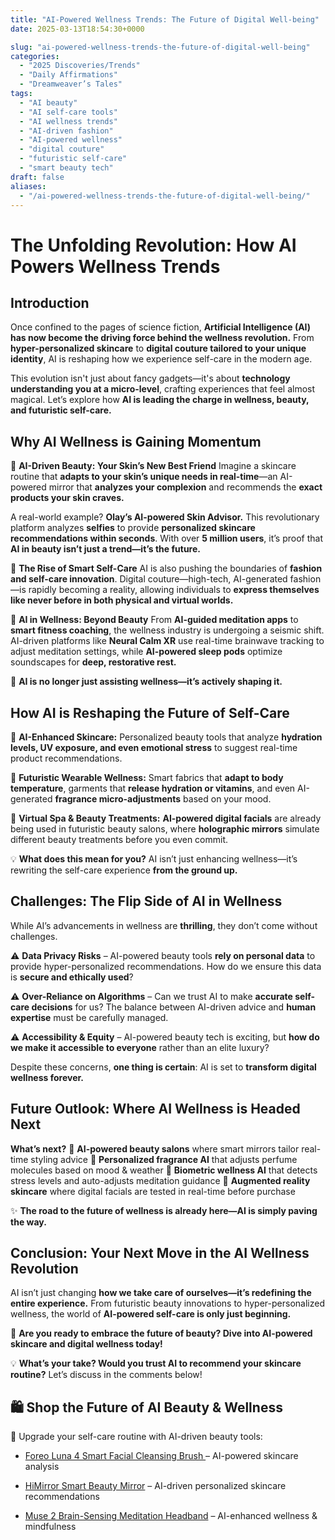 ```yaml
---
title: "AI-Powered Wellness Trends: The Future of Digital Well-being"
date: 2025-03-13T18:54:30+0000

slug: "ai-powered-wellness-trends-the-future-of-digital-well-being"
categories:
  - "2025 Discoveries/Trends"
  - "Daily Affirmations"
  - "Dreamweaver’s Tales"
tags:
  - "AI beauty"
  - "AI self-care tools"
  - "AI wellness trends"
  - "AI-driven fashion"
  - "AI-powered wellness"
  - "digital couture"
  - "futuristic self-care"
  - "smart beauty tech"
draft: false
aliases:
  - "/ai-powered-wellness-trends-the-future-of-digital-well-being/"
---
```

# **The Unfolding Revolution: How AI Powers Wellness Trends**

## **Introduction**

Once confined to the pages of science fiction, **Artificial Intelligence (AI) has now become the driving force behind the wellness revolution.** From **hyper-personalized skincare** to **digital couture tailored to your unique identity**, AI is reshaping how we experience self-care in the modern age.

This evolution isn't just about fancy gadgets—it's about **technology understanding you at a micro-level**, crafting experiences that feel almost magical. Let’s explore how **AI is leading the charge in wellness, beauty, and futuristic self-care.**

## **Why AI Wellness is Gaining Momentum**

🌟 **AI-Driven Beauty: Your Skin’s New Best Friend**
Imagine a skincare routine that **adapts to your skin’s unique needs in real-time**—an AI-powered mirror that **analyzes your complexion** and recommends the **exact products your skin craves.**

A real-world example? **Olay’s AI-powered Skin Advisor.**
This revolutionary platform analyzes **selfies** to provide **personalized skincare recommendations within seconds**. With over **5 million users**, it’s proof that **AI in beauty isn’t just a trend—it’s the future.**

🌟 **The Rise of Smart Self-Care**
AI is also pushing the boundaries of **fashion and self-care innovation**. Digital couture—high-tech, AI-generated fashion—is rapidly becoming a reality, allowing individuals to **express themselves like never before in both physical and virtual worlds.**

🌟 **AI in Wellness: Beyond Beauty**
From **AI-guided meditation apps** to **smart fitness coaching**, the wellness industry is undergoing a seismic shift. AI-driven platforms like **Neural Calm XR** use real-time brainwave tracking to adjust meditation settings, while **AI-powered sleep pods** optimize soundscapes for **deep, restorative rest.**

🚀 **AI is no longer just assisting wellness—it’s actively shaping it.**

## **How AI is Reshaping the Future of Self-Care**

🔹 **AI-Enhanced Skincare:** Personalized beauty tools that analyze **hydration levels, UV exposure, and even emotional stress** to suggest real-time product recommendations.

🔹 **Futuristic Wearable Wellness:** Smart fabrics that **adapt to body temperature**, garments that **release hydration or vitamins**, and even AI-generated **fragrance micro-adjustments** based on your mood.

🔹 **Virtual Spa & Beauty Treatments:** **AI-powered digital facials** are already being used in futuristic beauty salons, where **holographic mirrors** simulate different beauty treatments before you even commit.

💡 **What does this mean for you?** AI isn’t just enhancing wellness—it’s rewriting the self-care experience **from the ground up.**

## **Challenges: The Flip Side of AI in Wellness**

While AI’s advancements in wellness are **thrilling**, they don’t come without challenges.

⚠️ **Data Privacy Risks** – AI-powered beauty tools **rely on personal data** to provide hyper-personalized recommendations. How do we ensure this data is **secure and ethically used**?

⚠️ **Over-Reliance on Algorithms** – Can we trust AI to make **accurate self-care decisions** for us? The balance between AI-driven advice and **human expertise** must be carefully managed.

⚠️ **Accessibility & Equity** – AI-powered beauty tech is exciting, but **how do we make it accessible to everyone** rather than an elite luxury?

Despite these concerns, **one thing is certain**: AI is set to **transform digital wellness forever.**

## **Future Outlook: Where AI Wellness is Headed Next**

**What’s next?**
🌟 **AI-powered beauty salons** where smart mirrors tailor real-time styling advice
🌟 **Personalized fragrance AI** that adjusts perfume molecules based on mood & weather
🌟 **Biometric wellness AI** that detects stress levels and auto-adjusts meditation guidance
🌟 **Augmented reality skincare** where digital facials are tested in real-time before purchase

✨ **The road to the future of wellness is already here—AI is simply paving the way.**

## **Conclusion: Your Next Move in the AI Wellness Revolution**

AI isn’t just changing **how we take care of ourselves—it’s redefining the entire experience.**
From futuristic beauty innovations to hyper-personalized wellness, the world of **AI-powered self-care is only just beginning.**

🚀 **Are you ready to embrace the future of beauty? Dive into AI-powered skincare and digital wellness today!**

💡 **What’s your take? Would you trust AI to recommend your skincare routine?** Let’s discuss in the comments below!

## 🛍️ **Shop the Future of AI Beauty & Wellness**

🚀 Upgrade your self-care routine with AI-driven beauty tools:

- [Foreo Luna 4 Smart Facial Cleansing Brush ](https://amzn.to/4bNamN6)– AI-powered skincare analysis

- [HiMirror Smart Beauty Mirror](https://amzn.to/4hsvo4R) – AI-driven personalized skincare recommendations

- [Muse 2 Brain-Sensing Meditation Headband](https://amzn.to/3FqlpA1) – AI-enhanced wellness & mindfulness
